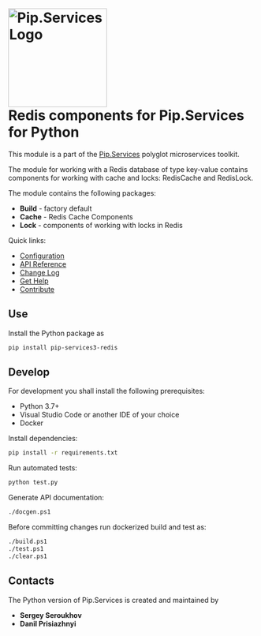 # <img src="https://uploads-ssl.webflow.com/5ea5d3315186cf5ec60c3ee4/5edf1c94ce4c859f2b188094_logo.svg" alt="Pip.Services Logo" width="200"> <br/> Redis components for Pip.Services for Python

This module is a part of the [Pip.Services](http://pipservices.org) polyglot microservices toolkit.

The module for working with a Redis database of type key-value contains components for working with cache and locks: RedisCache and RedisLock.

The module contains the following packages:

- **Build** - factory default
- **Cache** - Redis Cache Components
- **Lock** - components of working with locks in Redis

<a name="links"></a> Quick links:

* [Configuration](https://www.pipservices.org/recipies/configuration)
* [API Reference](https://pip-services3-python.github.io/pip-services3-redis-python/index.html)
* [Change Log](CHANGELOG.md)
* [Get Help](https://www.pipservices.org/community/help)
* [Contribute](https://www.pipservices.org/community/contribute)

## Use

Install the Python package as
```bash
pip install pip-services3-redis
```

## Develop

For development you shall install the following prerequisites:
* Python 3.7+
* Visual Studio Code or another IDE of your choice
* Docker

Install dependencies:
```bash
pip install -r requirements.txt
```

Run automated tests:
```bash
python test.py
```

Generate API documentation:
```bash
./docgen.ps1
```

Before committing changes run dockerized build and test as:
```bash
./build.ps1
./test.ps1
./clear.ps1
```

## Contacts

The Python version of Pip.Services is created and maintained by
- **Sergey Seroukhov**
- **Danil Prisiazhnyi**
